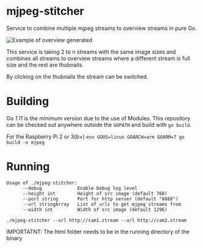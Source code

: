 # mjpeg-stitcher
Service to combine multiple mjpeg streams to overview streams in pure Go.

![Example of overview generated](https://raw.githubusercontent.com/panzerdev/mjpeg-stitcher/master/img/overview_example.png)

This service is taking 2 to n streams with the same image sizes and combines all streams to overview streams where a different stream is full size and the rest are thubnails.

By clicking on the thubnails the stream can be switched.

# Building
Go _1.11_ is the minimum version due to the use of Modules. This repository can be checked out anywhere outside the `GOPATH` and build with `go build`. 

For the Raspberry Pi 2 or 3(b+) `env GOOS=linux GOARCH=arm GOARM=7 go build -o mjpeg`

# Running
```
Usage of ./mjpeg-stitcher:
      --debug             Enable Debug log level
      --height int        Height of src image (default 768)
      --port string       Port for http server (default "8888")
      --url stringArray   List of urls to get mjpeg streams from
      --width int         Width of src image (default 1296)
```


`./mjpeg-stitcher --url http://cam1.stream --url http://cam2.stream`

IMPORTATNT: The html folder needs to be in the running directory of the binary